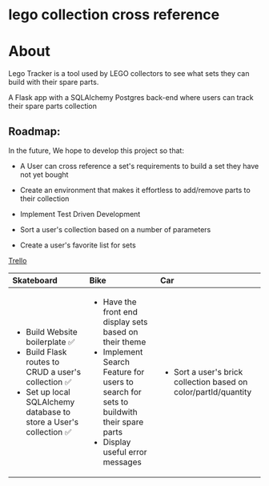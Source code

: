 # lego collection cross reference

# About

Lego Tracker is a tool used by LEGO collectors to see what sets they can build with their spare parts.

A Flask app with a SQLAlchemy Postgres back-end where users can track their spare parts collection



## Roadmap:

In the future, We hope to develop this project so that:

- A User can cross reference a set's requirements to build a set they have not yet bought

- Create an environment that makes it effortless to add/remove parts to their collection

- Implement Test Driven Development

- Sort a user's collection based on a number of parameters

- Create a user's favorite list for sets

[Trello](https://trello.com/b/imcBn2Mv/lego-project)

| Skateboard                                                                                                                                                                   | Bike                                                                                                                                                                                                      | Car                                                                             |
| :--------------------------------------------------------------------------------------------------------------------------------------------------------------------------- | :-------------------------------------------------------------------------------------------------------------------------------------------------------------------------------------------------------- | :------------------------------------------------------------------------------ |
| <ul><li>Build Website boilerplate ✅ </li><li>Build Flask routes to CRUD a user's collection ✅</li><li>Set up local SQLAlchemy database to store a User's collection ✅</li></ul> | <ul><li>Have the front end display sets based on their theme</li><li>Implement Search Feature for users to search for sets to buildwith their spare parts</li><li>Display useful error messages</li></ul> | <ul><li>Sort a user's brick collection based on color/partId/quantity</li></ul> |


